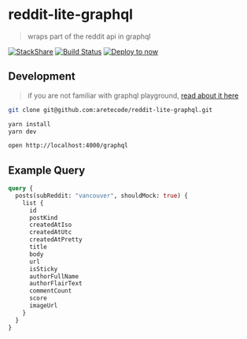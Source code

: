 # reddit-lite-graphql

> wraps part of the reddit api in graphql

[![StackShare](https://img.shields.io/badge/tech-stack-0690fa.svg?style=flat)](https://stackshare.io/aretecode/reddit-lite)
[![Build Status](https://travis-ci.org/aretecode/reddit-lite-graphql.svg?branch=master)](https://travis-ci.org/aretecode/reddit-lite-graphql)
[![Deploy to now](https://deploy.now.sh/static/button.svg)](https://deploy.now.sh/?repo=https://github.com/aretecode/reddit-lite-graphql)

## Development

> if you are not familiar with graphql playground, [read about it here](https://www.apollographql.com/docs/apollo-server/features/graphql-playground)

```bash
git clone git@github.com:aretecode/reddit-lite-graphql.git

yarn install
yarn dev

open http://localhost:4000/graphql
```

## Example Query
```graphql
query {
  posts(subReddit: "vancouver", shouldMock: true) {
    list {
      id
      postKind
      createdAtIso
      createdAtUtc
      createdAtPretty
      title
      body
      url
      isSticky
      authorFullName
      authorFlairText
      commentCount
      score
      imageUrl
    }
  }
}
```
